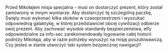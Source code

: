 Przed Mikołajem misja specjalna - musi on dostarczyć prezent, który został zamówiony w innym wymiarze. Aby dostarczyć tę szczególną paczkę, Święty musi wykonać kilka skoków w czasoprzestrzeni i wyszukać odpowiednią galaktykę, w której przedstawiciel obcej cywilizacji odbierze swój prezent. Aby zachować wysokie standardy bezpieczeństwa, elfy odpowiedzialne za info-sec zarekomendowały logowanie całej historii podróży Mikołaja, aby w razie potrzeby wyruszyć na misję poszukiwawczą. Czy jesteś w stanie utworzyć taki system bezpiecznej nawigacji?